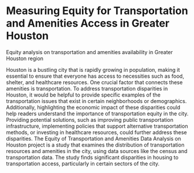 # Measuring Equity for Transportation and Amenities Access in Greater Houston
Equity analysis on transportation and amenities availability in Greater Houston region

Houston is a bustling city that is rapidly growing in population, making it essential to ensure that everyone has access to necessities such as food, shelter, and healthcare resources. One crucial factor that connects these amenities is transportation. To address transportation disparities in Houston, it would be helpful to provide specific examples of the transportation issues that exist in certain neighborhoods or demographics. Additionally, highlighting the economic impact of these disparities could help readers understand the importance of transportation equity in the city. Providing potential solutions, such as improving public transportation infrastructure, implementing policies that support alternative transportation methods, or investing in healthcare resources, could further address these disparities. The Equity of Transportation and Amenities Data Analysis on Houston project is a study that examines the distribution of transportation resources and amenities in the city, using data sources like the census and transportation data. The study finds significant disparities in housing to transportation access, particularly in certain sectors of the city.
